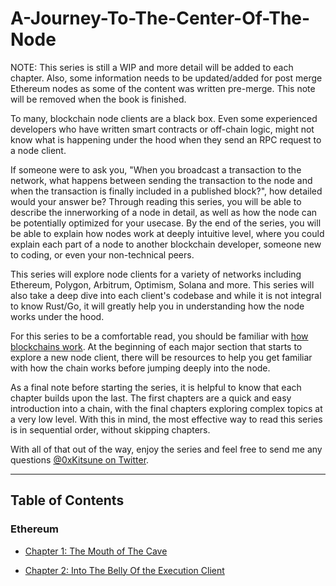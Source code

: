 # A-Journey-To-The-Center-Of-The-Node
NOTE: This series is still a WIP and more detail will be added to each chapter. Also, some information needs to be updated/added for post merge Ethereum nodes as some of the content was written pre-merge. This note will be removed when the book is finished.

To many, blockchain node clients are a black box. Even some experienced developers who have written smart contracts or off-chain logic, might not know what is happening under the hood when they send an RPC request to a node client. 

If someone were to ask you, "When you broadcast a transaction to the network, what happens between sending the transaction to the node and when the transaction is finally included in a published block?", how detailed would your answer be? Through reading this series, you will be able to describe the innerworking of a node in detail, as well as how the node can be potentially optimized for your usecase. By the end of the series, you will be able to explain how nodes work at deeply intuitive level, where you could explain each part of a node to another blockchain developer, someone new to coding, or even your non-technical peers.

This series will explore node clients for a variety of networks including Ethereum, Polygon, Arbitrum, Optimism, Solana and more. This series will also take a deep dive into each client's codebase and while it is not integral to know Rust/Go, it will greatly help you in understanding how the node works under the hood.


For this series to be a comfortable read, you should be familiar with [how blockchains work](https://www.youtube.com/watch?v=QphJEO9ZX6s). At the beginning of each major section that starts to explore a new node client, there will be resources to help you get familiar with how the chain works before jumping deeply into the node.

As a final note before starting the series, it is helpful to know that each chapter builds upon the last. The first chapters are a quick and easy introduction into a chain, with the final chapters exploring complex topics at a very low level. With this in mind, the most effective way to read this series is in sequential order, without skipping chapters.


With all of that out of the way, enjoy the series and feel free to send me any questions [@0xKitsune on Twitter](https://twitter.com/home).


<hr>


## Table of Contents


### Ethereum
- [Chapter 1: The Mouth of The Cave]()

- [Chapter 2: Into The Belly Of the Execution Client]()


